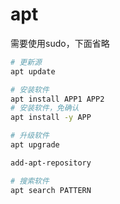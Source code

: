 # apt

需要使用sudo，下面省略

```bash
# 更新源
apt update

# 安装软件
apt install APP1 APP2
# 安装软件，免确认
apt install -y APP

# 升级软件
apt upgrade

add-apt-repository

# 搜索软件
apt search PATTERN
```



